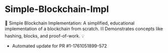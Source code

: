 # Simple-Blockchain-Impl
🔗 Simple Blockchain Implementation: A simplified, educational implementation of a blockchain from scratch. ⛓️ Demonstrates concepts like hashing, blocks, and proof-of-work. 💡


- Automated update for PR #1-1761051899-572